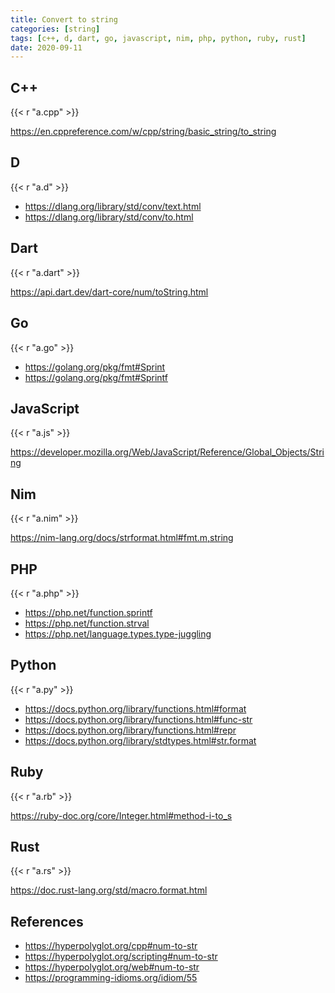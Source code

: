 ```yaml
---
title: Convert to string
categories: [string]
tags: [c++, d, dart, go, javascript, nim, php, python, ruby, rust]
date: 2020-09-11
---
```


## C++

{{< r "a.cpp" >}}

<https://en.cppreference.com/w/cpp/string/basic_string/to_string>

## D

{{< r "a.d" >}}

- <https://dlang.org/library/std/conv/text.html>
- <https://dlang.org/library/std/conv/to.html>

## Dart

{{< r "a.dart" >}}

<https://api.dart.dev/dart-core/num/toString.html>

## Go

{{< r "a.go" >}}

- <https://golang.org/pkg/fmt#Sprint>
- <https://golang.org/pkg/fmt#Sprintf>

## JavaScript

{{< r "a.js" >}}

<https://developer.mozilla.org/Web/JavaScript/Reference/Global_Objects/String>

## Nim

{{< r "a.nim" >}}

<https://nim-lang.org/docs/strformat.html#fmt.m,string>

## PHP

{{< r "a.php" >}}

- <https://php.net/function.sprintf>
- <https://php.net/function.strval>
- <https://php.net/language.types.type-juggling>

## Python

{{< r "a.py" >}}

- <https://docs.python.org/library/functions.html#format>
- <https://docs.python.org/library/functions.html#func-str>
- <https://docs.python.org/library/functions.html#repr>
- <https://docs.python.org/library/stdtypes.html#str.format>

## Ruby

{{< r "a.rb" >}}

<https://ruby-doc.org/core/Integer.html#method-i-to_s>

## Rust

{{< r "a.rs" >}}

<https://doc.rust-lang.org/std/macro.format.html>

## References

- <https://hyperpolyglot.org/cpp#num-to-str>
- <https://hyperpolyglot.org/scripting#num-to-str>
- <https://hyperpolyglot.org/web#num-to-str>
- <https://programming-idioms.org/idiom/55>
